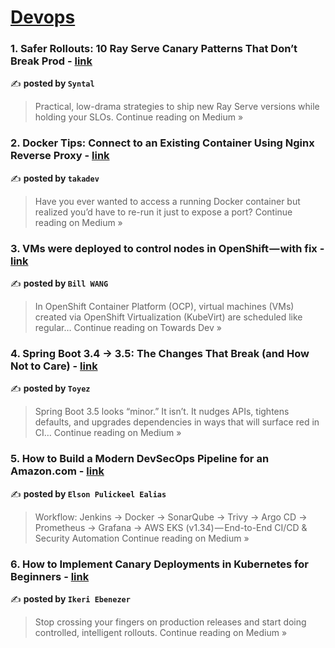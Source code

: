 
<h1><a href=https://medium.com/tag/devops/recommended target="_blank" rel="noopener noreferrer">Devops</a></h1>
<h3>1. Safer Rollouts: 10 Ray Serve Canary Patterns That Don’t Break Prod - <a href="https://medium.com/@sparknp1/safer-rollouts-10-ray-serve-canary-patterns-that-dont-break-prod-2d9a23af8a8a?source=rss------devops-5" target="_blank" rel="noopener noreferrer">link</a></h3>

✍️ **posted by `Syntal`**

<blockquote>Practical, low-drama strategies to ship new Ray Serve versions while holding your SLOs.
Continue reading on Medium »</blockquote>

<h3>2. Docker Tips: Connect to an Existing Container Using Nginx Reverse Proxy - <a href="https://medium.com/@takachan0012/docker-tips-connect-to-an-existing-container-using-nginx-reverse-proxy-d9dd96e92233?source=rss------devops-5" target="_blank" rel="noopener noreferrer">link</a></h3>

✍️ **posted by `takadev`**

<blockquote>Have you ever wanted to access a running Docker container but realized you’d have to re-run it just to expose a port?
Continue reading on Medium »</blockquote>

<h3>3. VMs were deployed to control nodes in OpenShift — with fix - <a href="https://towardsdev.com/vms-were-deployed-to-control-nodes-in-openshift-with-fix-9a6f3514b610?source=rss------devops-5" target="_blank" rel="noopener noreferrer">link</a></h3>

✍️ **posted by `Bill WANG`**

<blockquote>In OpenShift Container Platform (OCP), virtual machines (VMs) created via OpenShift Virtualization (KubeVirt) are scheduled like regular…
Continue reading on Towards Dev »</blockquote>

<h3>4. Spring Boot 3.4 → 3.5: The Changes That Break (and How Not to Care) - <a href="https://medium.com/@toyezyadav/spring-boot-3-4-3-5-the-changes-that-break-and-how-not-to-care-89634b8ee307?source=rss------devops-5" target="_blank" rel="noopener noreferrer">link</a></h3>

✍️ **posted by `Toyez`**

<blockquote>Spring Boot 3.5 looks “minor.” It isn’t. It nudges APIs, tightens defaults, and upgrades dependencies in ways that will surface red in CI…
Continue reading on Medium »</blockquote>

<h3>5.  How to Build a Modern DevSecOps Pipeline for an Amazon.com - <a href="https://medium.com/@elsonpulikkan/how-to-build-a-modern-devsecops-pipeline-for-an-amazon-com-3b30dd18e771?source=rss------devops-5" target="_blank" rel="noopener noreferrer">link</a></h3>

✍️ **posted by `Elson Pulickeel Ealias`**

<blockquote>Workflow: Jenkins → Docker → SonarQube → Trivy → Argo CD → Prometheus → Grafana → AWS EKS (v1.34) — End-to-End CI/CD & Security Automation
Continue reading on Medium »</blockquote>

<h3>6. How to Implement Canary Deployments in Kubernetes for Beginners - <a href="https://medium.com/@ikbenezer/how-to-implement-canary-deployments-in-kubernetes-for-beginners-2a7fef881492?source=rss------devops-5" target="_blank" rel="noopener noreferrer">link</a></h3>

✍️ **posted by `Ikeri Ebenezer`**

<blockquote>Stop crossing your fingers on production releases and start doing controlled, intelligent rollouts.
Continue reading on Medium »</blockquote>

